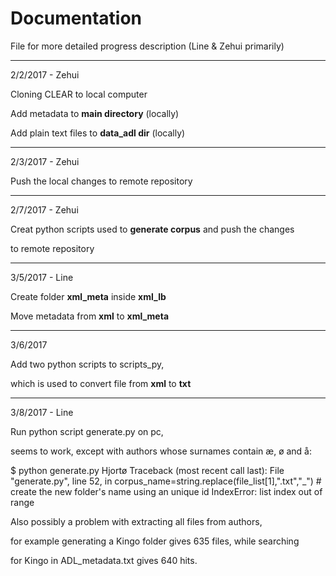 # Documentation #

File for more detailed progress description (Line & Zehui primarily)

---
2/2/2017 - Zehui

Cloning CLEAR to local computer

Add metadata to **main directory** (locally)

Add plain text files to **data_adl dir** (locally)

***
2/3/2017 - Zehui

Push the local changes to remote repository

---
2/7/2017 - Zehui

Creat python scripts used to **generate corpus** and push the changes

to remote repository

---
3/5/2017 - Line

Create folder **xml_meta** inside **xml_lb**

Move  metadata from **xml** to **xml_meta**

---
3/6/2017

Add two python scripts to scripts_py,

which is used to convert file from **xml** to **txt**

---
3/8/2017 - Line

Run python script generate.py on pc,

seems to work, except with authors whose surnames contain æ, ø and å:

$ python generate.py Hjortø
Traceback (most recent call last):
  File "generate.py", line 52, in <module>
    corpus_name=string.replace(file_list[1],".txt","_") #       create the new folder's name using an unique id
IndexError: list index out of range

Also possibly a problem with extracting all files from authors,

for example generating a Kingo folder gives 635 files, while searching 

for Kingo in ADL_metadata.txt gives 640 hits.

